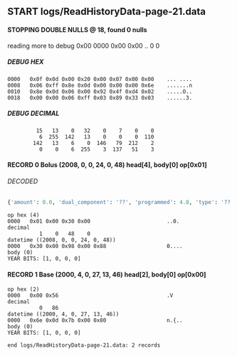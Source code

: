 ## START logs/ReadHistoryData-page-21.data
#### STOPPING DOUBLE NULLS @ 18, found 0 nulls
reading more to debug 0x00
    0000   0x00 0x00                                  ..
              0    0
##### DEBUG HEX
    0000   0x0f 0x0d 0x00 0x20 0x00 0x07 0x00 0x00    ... ....
    0008   0x06 0xff 0x8e 0x0d 0x00 0x00 0x00 0x6e    .......n
    0010   0x8e 0x0d 0x06 0x00 0x92 0x4f 0xd4 0x02    .....O..
    0018   0x00 0x00 0x06 0xff 0x03 0x89 0x33 0x03    ......3.
##### DEBUG DECIMAL
             15   13    0   32    0    7    0    0
              6  255  142   13    0    0    0  110
            142   13    6    0  146   79  212    2
              0    0    6  255    3  137   51    3
#### RECORD 0 Bolus (2008, 0, 0, 24, 0, 48) head[4], body[0] op[0x01]
###### DECODED
```python
{'amount': 0.0, 'dual_component': '??', 'programmed': 4.8, 'type': '??'}
```
    op hex (4)
    0000   0x01 0x00 0x30 0x00                        ..0.
    decimal
              1    0   48    0
    datetime ((2008, 0, 0, 24, 0, 48))
    0000   0x30 0x00 0x98 0x00 0x88                   0....
    body (0)
    YEAR BITS: [1, 0, 0, 0]
#### RECORD 1 Base (2000, 4, 0, 27, 13, 46) head[2], body[0] op[0x00]

    op hex (2)
    0000   0x00 0x56                                  .V
    decimal
              0   86
    datetime ((2000, 4, 0, 27, 13, 46))
    0000   0x6e 0x0d 0x7b 0x00 0x80                   n.{..
    body (0)
    YEAR BITS: [1, 0, 0, 0]
`end logs/ReadHistoryData-page-21.data: 2 records`
